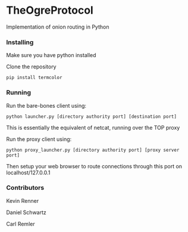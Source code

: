 # TheOgreProtocol
Implementation of onion routing in Python

### Installing
Make sure you have python installed

Clone the repository

`pip install termcolor`

### Running
Run the bare-bones client using:

`python launcher.py [directory authority port] [destination port]`

This is essentially the equivalent of netcat, running over the TOP proxy

Run the proxy client using:

`python proxy_launcher.py [directory authority port] [proxy server port]`

Then setup your web browser to route connections through this port on localhost/127.0.0.1

### Contributors
Kevin Renner

Daniel Schwartz

Carl Remler
